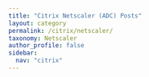```yaml
---
title: "Citrix Netscaler (ADC) Posts"
layout: category
permalink: /citrix/netscaler/
taxonomy: Netscaler
author_profile: false
sidebar:
  nav: "citrix"
---
```

